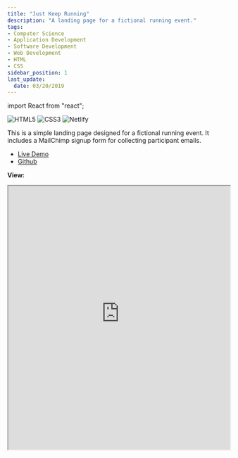 ```yaml
---
title: "Just Keep Running"
description: "A landing page for a fictional running event."
tags: 
- Computer Science
- Application Development
- Software Development
- Web Development
- HTML
- CSS
sidebar_position: 1
last_update:
  date: 03/20/2019
---
```


import React from "react";

![HTML5](https://img.shields.io/badge/html5-%23E34F26.svg?style=for-the-badge&logo=html5&logoColor=white) ![CSS3](https://img.shields.io/badge/css3-%231572B6.svg?style=for-the-badge&logo=css3&logoColor=white) 	![Netlify](https://img.shields.io/badge/netlify-%23000000.svg?style=for-the-badge&logo=netlify&logoColor=#00C7B7)

This is a simple landing page designed for a fictional running event. It includes a MailChimp signup form for collecting participant emails.

- [Live Demo](https://stirring-bunny-99fc4f.netlify.app/) 
- [Github](https://github.com/joseeden/joeden/tree/master/docs/021-Software-Engineering/009-Web-Development/Projects/012-Landing-Page) 

<!-- **Tools:**

- HTML
- CSS 
- Bootstrap -->

**View:** 

<iframe
  src="https://polite-cactus-2250ac.netlify.app/"
  width="100%"
  height="600px"
  style={{ border: "1px solid #ccc" }}
></iframe>

